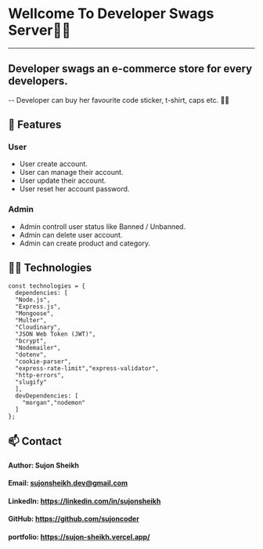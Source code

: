 # **Wellcome To Developer Swags Server👨‍💻**
----------------------

## Developer swags an e-commerce store for every developers.
-- Developer can buy her favourite code sticker, t-shirt, caps etc. 👨‍💻

## 👀 Features 
### User
- User create account.
- User can manage their account.
- User update their account.
- User reset her account password.

### Admin
- Admin controll user status like Banned / Unbanned.
- Admin can delete user account.
- Admin can create product and category.


## 👨‍💻 Technologies 
```
const technologies = {
  dependencies: [
  "Node.js",
  "Express.js",
  "Mongoose",
  "Multer",
  "Cloudinary",
  "JSON Web Token (JWT)",
  "bcrypt",
  "Nodemailer",
  "dotenv",
  "cookie-parser",
  "express-rate-limit","express-validator",
  "http-errors",
  "slugify"
  ],
  devDependencies: [
    "morgan","nodemon"
  ]
};
```

## 📫 Contact
#### Author: Sujon Sheikh
#### Email: sujonsheikh.dev@gmail.com
#### LinkedIn: https://linkedin.com/in/sujonsheikh
#### GitHub: https://github.com/sujoncoder
#### portfolio: https://sujon-sheikh.vercel.app/

